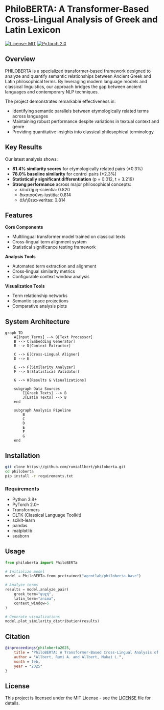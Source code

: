 # PhiloBERTA: A Transformer-Based Cross-Lingual Analysis of Greek and Latin Lexicon

[![License: MIT](https://img.shields.io/badge/License-MIT-yellow.svg)](https://opensource.org/licenses/MIT)
[![PyTorch 2.0](https://img.shields.io/badge/PyTorch-2.0-%23EE4C2C.svg)](https://pytorch.org/)

## Overview

PHILOBERTA is a specialized transformer-based framework designed to analyze and quantify semantic relationships between Ancient Greek and Latin philosophical terms. By leveraging modern language models and classical linguistics, our approach bridges the gap between ancient languages and contemporary NLP techniques.

The project demonstrates remarkable effectiveness in:
- Identifying semantic parallels between etymologically related terms across languages
- Maintaining robust performance despite variations in textual context and genre
- Providing quantitative insights into classical philosophical terminology

## Key Results

Our latest analysis shows:
- **81.4% similarity scores** for etymologically related pairs (±0.3%)
- **78.0% baseline similarity** for control pairs (±2.3%)
- **Statistically significant differentiation** (p = 0.012, t = 3.219)
- **Strong performance** across major philosophical concepts:
  - ἐπιστήμη-scientia: 0.820
  - δικαιοσύνη-iustitia: 0.814
  - ἀλήθεια-veritas: 0.814

## Features

**Core Components**
- Multilingual transformer model trained on classical texts
- Cross-lingual term alignment system
- Statistical significance testing framework

**Analysis Tools**
- Automated term extraction and alignment
- Cross-lingual similarity metrics
- Configurable context window analysis

**Visualization Tools**
- Term relationship networks
- Semantic space projections
- Comparative analysis plots

## System Architecture

```mermaid
graph TD
    A[Input Terms] --> B[Text Processor]
    B --> C[Embedding Generator]
    B --> D[Context Extractor]
    
    C --> E[Cross-Lingual Aligner]
    D --> E
    
    E --> F[Similarity Analyzer]
    F --> G[Statistical Validator]
    
    G --> H[Results & Visualizations]
    
    subgraph Data Sources
        I[Greek Texts] --> B
        J[Latin Texts] --> B
    end
    
    subgraph Analysis Pipeline
        B
        C
        D
        E
        F
        G
    end
```

## Installation

```bash
git clone https://github.com/rumiallbert/philoberta.git
cd philoberta
pip install -r requirements.txt
```

### Requirements
- Python 3.8+
- PyTorch 2.0+
- Transformers
- CLTK (Classical Language Toolkit)
- scikit-learn
- pandas
- matplotlib
- seaborn

## Usage

```python
from philoberta import PhiloBERTa

# Initialize model
model = PhiloBERTa.from_pretrained("agentlab/philoberta-base")

# Analyze terms
results = model.analyze_pair(
    greek_term="ψυχή",
    latin_term="anima",
    context_window=5
)

# Generate visualizations
model.plot_similarity_distribution(results)
```

## Citation

```bibtex
@inproceedings{philoberta2025,
    title = "PhiloBERTA: A Transformer-Based Cross-Lingual Analysis of Greek and Latin Lexicon",
    author = "Allbert, Rumi A. and Allbert, Makai L.",
    month = feb,
    year = "2025"
}
```

## License

This project is licensed under the MIT License - see the [LICENSE](LICENSE) file for details.
